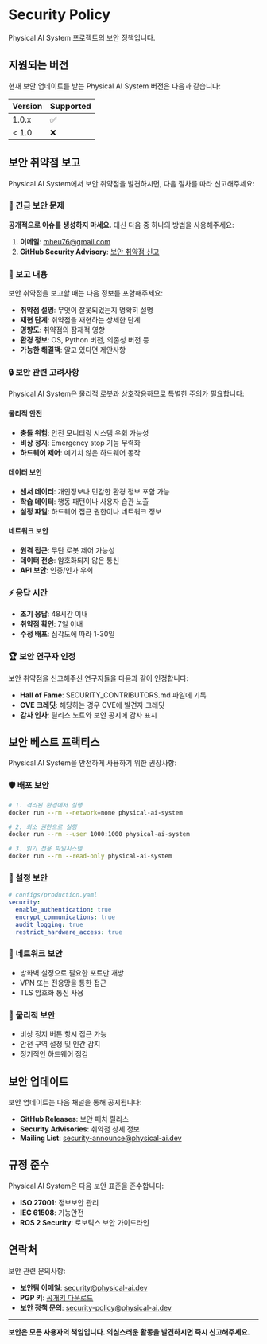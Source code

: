 # Security Policy

Physical AI System 프로젝트의 보안 정책입니다.

## 지원되는 버전

현재 보안 업데이트를 받는 Physical AI System 버전은 다음과 같습니다:

| Version | Supported          |
| ------- | ------------------ |
| 1.0.x   | :white_check_mark: |
| < 1.0   | :x:                |

## 보안 취약점 보고

Physical AI System에서 보안 취약점을 발견하시면, 다음 절차를 따라 신고해주세요:

### 🚨 긴급 보안 문제

**공개적으로 이슈를 생성하지 마세요.** 대신 다음 중 하나의 방법을 사용해주세요:

1. **이메일**: mheu76@gmail.com
2. **GitHub Security Advisory**: [보안 취약점 신고](https://github.com/your-username/physical-ai-system/security/advisories/new)

### 📧 보고 내용

보안 취약점을 보고할 때는 다음 정보를 포함해주세요:

- **취약점 설명**: 무엇이 잘못되었는지 명확히 설명
- **재현 단계**: 취약점을 재현하는 상세한 단계
- **영향도**: 취약점의 잠재적 영향
- **환경 정보**: OS, Python 버전, 의존성 버전 등
- **가능한 해결책**: 알고 있다면 제안사항

### 🔒 보안 관련 고려사항

Physical AI System은 물리적 로봇과 상호작용하므로 특별한 주의가 필요합니다:

#### 물리적 안전
- **충돌 위험**: 안전 모니터링 시스템 우회 가능성
- **비상 정지**: Emergency stop 기능 무력화
- **하드웨어 제어**: 예기치 않은 하드웨어 동작

#### 데이터 보안
- **센서 데이터**: 개인정보나 민감한 환경 정보 포함 가능
- **학습 데이터**: 행동 패턴이나 사용자 습관 노출
- **설정 파일**: 하드웨어 접근 권한이나 네트워크 정보

#### 네트워크 보안
- **원격 접근**: 무단 로봇 제어 가능성
- **데이터 전송**: 암호화되지 않은 통신
- **API 보안**: 인증/인가 우회

### ⚡ 응답 시간

- **초기 응답**: 48시간 이내
- **취약점 확인**: 7일 이내
- **수정 배포**: 심각도에 따라 1-30일

### 🏆 보안 연구자 인정

보안 취약점을 신고해주신 연구자들을 다음과 같이 인정합니다:

- **Hall of Fame**: SECURITY_CONTRIBUTORS.md 파일에 기록
- **CVE 크레딧**: 해당하는 경우 CVE에 발견자 크레딧
- **감사 인사**: 릴리스 노트와 보안 공지에 감사 표시

## 보안 베스트 프랙티스

Physical AI System을 안전하게 사용하기 위한 권장사항:

### 🛡️ 배포 보안
```bash
# 1. 격리된 환경에서 실행
docker run --rm --network=none physical-ai-system

# 2. 최소 권한으로 실행
docker run --rm --user 1000:1000 physical-ai-system

# 3. 읽기 전용 파일시스템
docker run --rm --read-only physical-ai-system
```

### 🔐 설정 보안
```yaml
# configs/production.yaml
security:
  enable_authentication: true
  encrypt_communications: true
  audit_logging: true
  restrict_hardware_access: true
```

### 📡 네트워크 보안
- 방화벽 설정으로 필요한 포트만 개방
- VPN 또는 전용망을 통한 접근
- TLS 암호화 통신 사용

### 🤖 물리적 보안
- 비상 정지 버튼 항시 접근 가능
- 안전 구역 설정 및 인간 감지
- 정기적인 하드웨어 점검

## 보안 업데이트

보안 업데이트는 다음 채널을 통해 공지됩니다:

- **GitHub Releases**: 보안 패치 릴리스
- **Security Advisories**: 취약점 상세 정보
- **Mailing List**: security-announce@physical-ai.dev

## 규정 준수

Physical AI System은 다음 보안 표준을 준수합니다:

- **ISO 27001**: 정보보안 관리
- **IEC 61508**: 기능안전
- **ROS 2 Security**: 로보틱스 보안 가이드라인

## 연락처

보안 관련 문의사항:

- **보안팀 이메일**: security@physical-ai.dev
- **PGP 키**: [공개키 다운로드](https://physical-ai.dev/pgp-key.asc)
- **보안 정책 문의**: security-policy@physical-ai.dev

---

**보안은 모든 사용자의 책임입니다. 의심스러운 활동을 발견하시면 즉시 신고해주세요.**

